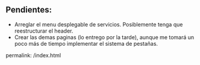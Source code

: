 ## Pendientes:

* Arreglar el menu desplegable de servicios. Posiblemente tenga que reestructurar el header.
* Crear las demas paginas (lo entrego por la tarde), aunque me tomará un poco más de tiempo implementar el sistema de pestañas.

permalink: /index.html
